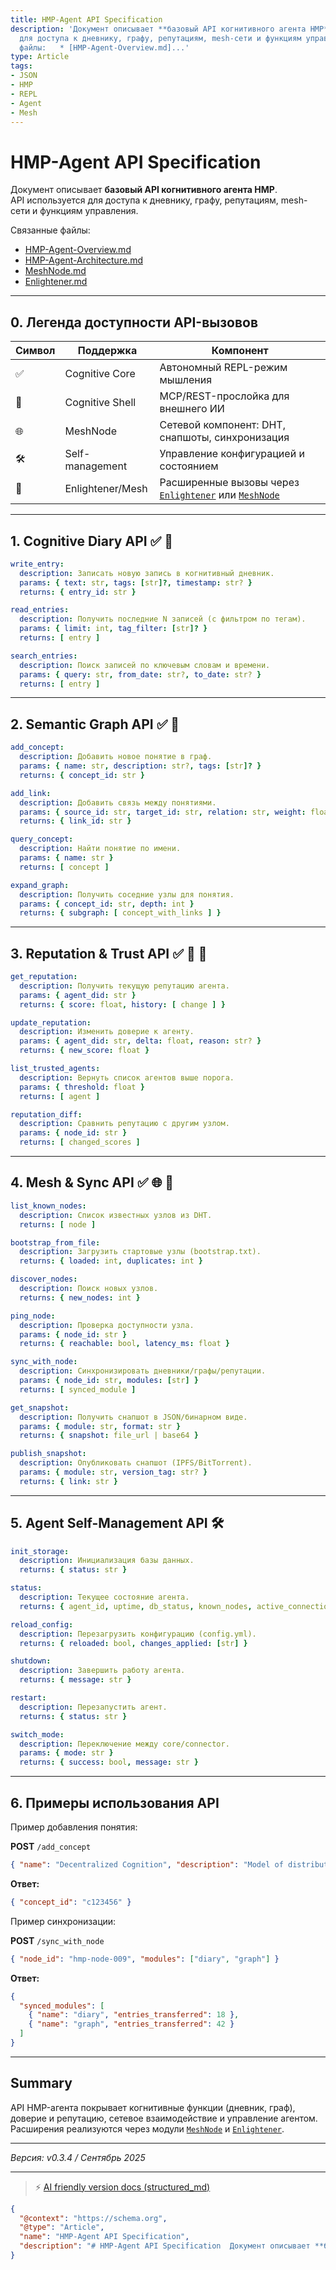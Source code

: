 ```yaml
---
title: HMP-Agent API Specification
description: 'Документ описывает **базовый API когнитивного агента HMP**.   API используется
  для доступа к дневнику, графу, репутациям, mesh-сети и функциям управления.  Связанные
  файлы:   * [HMP-Agent-Overview.md]...'
type: Article
tags:
- JSON
- HMP
- REPL
- Agent
- Mesh
---
```


# HMP-Agent API Specification

Документ описывает **базовый API когнитивного агента HMP**.  
API используется для доступа к дневнику, графу, репутациям, mesh-сети и функциям управления.

Связанные файлы:  
* [HMP-Agent-Overview.md](./HMP-Agent-Overview.md)  
* [HMP-Agent-Architecture.md](./HMP-Agent-Architecture.md)  
* [MeshNode.md](./MeshNode.md)  
* [Enlightener.md](./Enlightener.md)  

---

## 0. Легенда доступности API-вызовов

| Символ | Поддержка         | Компонент                                       |
| ------ | ----------------- | ----------------------------------------------- |
| ✅      | Cognitive Core    | Автономный REPL-режим мышления                  |
| 🔌     | Cognitive Shell   | MCP/REST-прослойка для внешнего ИИ              |
| 🌐     | MeshNode          | Сетевой компонент: DHT, снапшоты, синхронизация |
| 🛠️    | Self-management   | Управление конфигурацией и состоянием           |
| 🧩    | Enlightener/Mesh   | Расширенные вызовы через [`Enlightener`](./Enlightener.md) или [`MeshNode`](./MeshNode.md) |

---

## 1. Cognitive Diary API ✅ 🔌

```yaml
write_entry:
  description: Записать новую запись в когнитивный дневник.
  params: { text: str, tags: [str]?, timestamp: str? }
  returns: { entry_id: str }
````

```yaml
read_entries:
  description: Получить последние N записей (с фильтром по тегам).
  params: { limit: int, tag_filter: [str]? }
  returns: [ entry ]
```

```yaml
search_entries:
  description: Поиск записей по ключевым словам и времени.
  params: { query: str, from_date: str?, to_date: str? }
  returns: [ entry ]
```

---

## 2. Semantic Graph API ✅ 🔌

```yaml
add_concept:
  description: Добавить новое понятие в граф.
  params: { name: str, description: str?, tags: [str]? }
  returns: { concept_id: str }
```

```yaml
add_link:
  description: Добавить связь между понятиями.
  params: { source_id: str, target_id: str, relation: str, weight: float? }
  returns: { link_id: str }
```

```yaml
query_concept:
  description: Найти понятие по имени.
  params: { name: str }
  returns: [ concept ]
```

```yaml
expand_graph:
  description: Получить соседние узлы для понятия.
  params: { concept_id: str, depth: int }
  returns: { subgraph: [ concept_with_links ] }
```

---

## 3. Reputation & Trust API ✅ 🔌 🧩

```yaml
get_reputation:
  description: Получить текущую репутацию агента.
  params: { agent_did: str }
  returns: { score: float, history: [ change ] }
```

```yaml
update_reputation:
  description: Изменить доверие к агенту.
  params: { agent_did: str, delta: float, reason: str? }
  returns: { new_score: float }
```

```yaml
list_trusted_agents:
  description: Вернуть список агентов выше порога.
  params: { threshold: float }
  returns: [ agent ]
```

```yaml
reputation_diff:
  description: Сравнить репутацию с другим узлом.
  params: { node_id: str }
  returns: [ changed_scores ]
```

---

## 4. Mesh & Sync API ✅ 🌐 🧩

```yaml
list_known_nodes:
  description: Список известных узлов из DHT.
  returns: [ node ]
```

```yaml
bootstrap_from_file:
  description: Загрузить стартовые узлы (bootstrap.txt).
  returns: { loaded: int, duplicates: int }
```

```yaml
discover_nodes:
  description: Поиск новых узлов.
  returns: { new_nodes: int }
```

```yaml
ping_node:
  description: Проверка доступности узла.
  params: { node_id: str }
  returns: { reachable: bool, latency_ms: float }
```

```yaml
sync_with_node:
  description: Синхронизировать дневники/графы/репутации.
  params: { node_id: str, modules: [str] }
  returns: [ synced_module ]
```

```yaml
get_snapshot:
  description: Получить снапшот в JSON/бинарном виде.
  params: { module: str, format: str }
  returns: { snapshot: file_url | base64 }
```

```yaml
publish_snapshot:
  description: Опубликовать снапшот (IPFS/BitTorrent).
  params: { module: str, version_tag: str? }
  returns: { link: str }
```

---

## 5. Agent Self-Management API 🛠️

```yaml
init_storage:
  description: Инициализация базы данных.
  returns: { status: str }
```

```yaml
status:
  description: Текущее состояние агента.
  returns: { agent_id, uptime, db_status, known_nodes, active_connections, last_sync }
```

```yaml
reload_config:
  description: Перезагрузить конфигурацию (config.yml).
  returns: { reloaded: bool, changes_applied: [str] }
```

```yaml
shutdown:
  description: Завершить работу агента.
  returns: { message: str }
```

```yaml
restart:
  description: Перезапустить агент.
  returns: { status: str }
```

```yaml
switch_mode:
  description: Переключение между core/connector.
  params: { mode: str }
  returns: { success: bool, message: str }
```

---

## 6. Примеры использования API

Пример добавления понятия:

**POST** `/add_concept`

```json
{ "name": "Decentralized Cognition", "description": "Model of distributed thinking across agents" }
```

**Ответ:**

```json
{ "concept_id": "c123456" }
```

Пример синхронизации:

**POST** `/sync_with_node`

```json
{ "node_id": "hmp-node-009", "modules": ["diary", "graph"] }
```

**Ответ:**

```json
{
  "synced_modules": [
    { "name": "diary", "entries_transferred": 18 },
    { "name": "graph", "entries_transferred": 42 }
  ]
}
```

---

## Summary

API HMP-агента покрывает когнитивные функции (дневник, граф), доверие и репутацию, сетевое взаимодействие и управление агентом.
Расширения реализуются через модули [`MeshNode`](./MeshNode.md) и [`Enlightener`](./Enlightener.md).

---

*Версия: v0.3.4 / Сентябрь 2025*


---
> ⚡ [AI friendly version docs (structured_md)](../index.md)


```json
{
  "@context": "https://schema.org",
  "@type": "Article",
  "name": "HMP-Agent API Specification",
  "description": "# HMP-Agent API Specification  Документ описывает **базовый API когнитивного агента HMP**.   API исп..."
}
```
